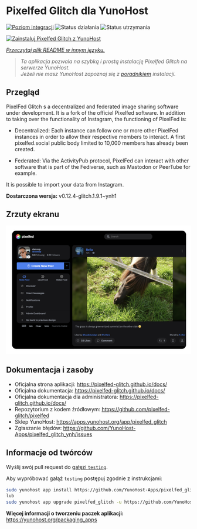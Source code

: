 <!--
To README zostało automatycznie wygenerowane przez <https://github.com/YunoHost/apps/tree/master/tools/readme_generator>
Nie powinno być ono edytowane ręcznie.
-->

# Pixelfed Glitch dla YunoHost

[![Poziom integracji](https://apps.yunohost.org/badge/integration/pixelfed_glitch)](https://ci-apps.yunohost.org/ci/apps/pixelfed_glitch/)
![Status działania](https://apps.yunohost.org/badge/state/pixelfed_glitch)
![Status utrzymania](https://apps.yunohost.org/badge/maintained/pixelfed_glitch)

[![Zainstaluj Pixelfed Glitch z YunoHost](https://install-app.yunohost.org/install-with-yunohost.svg)](https://install-app.yunohost.org/?app=pixelfed_glitch)

*[Przeczytaj plik README w innym języku.](./ALL_README.md)*

> *Ta aplikacja pozwala na szybką i prostą instalację Pixelfed Glitch na serwerze YunoHost.*  
> *Jeżeli nie masz YunoHost zapoznaj się z [poradnikiem](https://yunohost.org/install) instalacji.*

## Przegląd

PixelFed Glitch s a decentralized and federated image sharing software under development. It is a fork of the officiel Pixelfed software.
In addition to taking over the functionality of Instagram, the functioning of PixelFed is:

* Decentralized: Each instance can follow one or more other PixelFed instances in order to allow their respective members to interact. A first pixelfed.social public body limited to 10,000 members has already been created.

* Federated: Via the ActivityPub protocol, PixelFed can interact with other software that is part of the Fediverse, such as Mastodon or PeerTube for example.

It is possible to import your data from Instagram.


**Dostarczona wersja:** v0.12.4-glitch.1.9.1~ynh1

## Zrzuty ekranu

![Zrzut ekranu z Pixelfed Glitch](./doc/screenshots/screenshot.png)

## Dokumentacja i zasoby

- Oficjalna strona aplikacji: <https://pixelfed-glitch.github.io/docs/>
- Oficjalna dokumentacja: <https://pixelfed-glitch.github.io/docs/>
- Oficjalna dokumentacja dla administratora: <https://pixelfed-glitch.github.io/docs/>
- Repozytorium z kodem źródłowym: <https://github.com/pixelfed-glitch/pixelfed>
- Sklep YunoHost: <https://apps.yunohost.org/app/pixelfed_glitch>
- Zgłaszanie błędów: <https://github.com/YunoHost-Apps/pixelfed_glitch_ynh/issues>

## Informacje od twórców

Wyślij swój pull request do [gałęzi `testing`](https://github.com/YunoHost-Apps/pixelfed_glitch_ynh/tree/testing).

Aby wypróbować gałąź `testing` postępuj zgodnie z instrukcjami:

```bash
sudo yunohost app install https://github.com/YunoHost-Apps/pixelfed_glitch_ynh/tree/testing --debug
lub
sudo yunohost app upgrade pixelfed_glitch -u https://github.com/YunoHost-Apps/pixelfed_glitch_ynh/tree/testing --debug
```

**Więcej informacji o tworzeniu paczek aplikacji:** <https://yunohost.org/packaging_apps>
